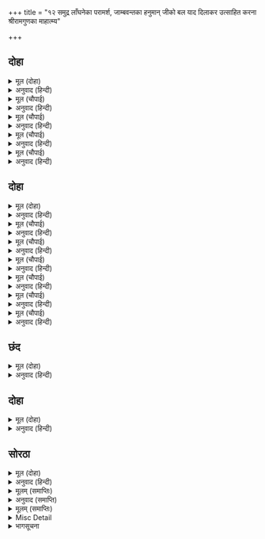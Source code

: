 +++
title = "१२ समुद्र लाँघनेका परामर्श, जाम्बवन्तका हनुमान् जीको बल याद दिलाकर उत्साहित करना श्रीरामगुणका माहात्म्य"

+++


## दोहा


<details><summary>मूल (दोहा)</summary>

मैं देखउँ तुम्ह नाहीं गीधहि दृष्टि अपार।  
बूढ़ भयउँ न त करतेउँ कछुक सहाय तुम्हार॥ २८॥
</details>

<details><summary>अनुवाद (हिन्दी)</summary>

मैं उन्हें देख रहा हूँ, तुम नहीं देख सकते; क्योंकि गीधकी दृष्टि अपार होती है (बहुत दूरतक जाती है)। क्या करूँ? मैं बूढ़ा हो गया, नहीं तो तुम्हारी कुछ तो सहायता अवश्य करता॥ २८॥
</details>

<details><summary>मूल (चौपाई)</summary>

जो नाघइ सत जोजन सागर।  
करइ सो राम काज मति आगर॥  
मोहि बिलोकि धरहु मन धीरा।  
राम कृपाँ कस भयउ सरीरा॥
</details>

<details><summary>अनुवाद (हिन्दी)</summary>

जो सौ योजन (चार सौ कोस) समुद्र लाँघ सकेगा और बुद्धिनिधान होगा वही श्रीरामजीका कार्य कर सकेगा। (निराश होकर घबराओ मत) मुझे देखकर मनमें धीरज धरो। देखो, श्रीरामजीकी कृपासे (देखते-ही-देखते) मेरा शरीर कैसा हो गया (बिना पाँखका बेहाल था, पाँख उगनेसे सुन्दर हो गया)!॥ १॥
</details>

<details><summary>मूल (चौपाई)</summary>

पापिउ जा कर नाम सुमिरहीं।  
अति अपार भवसागर तरहीं॥  
तासु दूत तुम्ह तजि कदराई।  
राम हृदयँ धरि करहु उपाई॥
</details>

<details><summary>अनुवाद (हिन्दी)</summary>

पापी भी जिनका नाम स्मरण करके अत्यन्त अपार भवसागरसे तर जाते हैं, तुम उनके दूत हो, अतः कायरता छोड़कर श्रीरामजीको हृदयमें धारण करके उपाय करो॥ २॥
</details>

<details><summary>मूल (चौपाई)</summary>

अस कहि गरुड़ गीध जब गयऊ।  
तिन्ह कें मन अति बिसमय भयऊ॥  
निज निज बल सब काहूँ भाषा।  
पार जाइ कर संसय राखा॥
</details>

<details><summary>अनुवाद (हिन्दी)</summary>

(काकभुशुण्डिजी कहते हैं—) हे गरुड़जी! इस प्रकार कहकर जब गीध चला गया, तब उन (वानरों) के मनमें अत्यन्त विस्मय हुआ। सब किसीने अपना-अपना बल कहा! पर समुद्रके पार जानेमें सभीने सन्देह प्रकट किया॥ ३॥
</details>

<details><summary>मूल (चौपाई)</summary>

जरठ भयउँ अब कहइ रिछेसा।  
नहिं तन रहा प्रथम बल लेसा॥  
जबहिं त्रिबिक्रम भए खरारी।  
तब मैं तरुन रहेउँ बल भारी॥
</details>

<details><summary>अनुवाद (हिन्दी)</summary>

ऋक्षराज जाम्बवान् कहने लगे—मैं अब बूढ़ा हो गया। शरीरमें पहलेवाले बलका लेश भी नहीं रहा। जब खरारि (खरके शत्रु श्रीराम) वामन बने थे, तब मैं जवान था और मुझमें बड़ा बल था॥ ४॥
</details>

## दोहा


<details><summary>मूल (दोहा)</summary>

बलि बाँधत प्रभु बाढ़ेउ सो तनु बरनि न जाइ।  
उभय घरी महँ दीन्हीं सात प्रदच्छिन धाइ॥ २९॥
</details>

<details><summary>अनुवाद (हिन्दी)</summary>

बलिके बाँधते समय प्रभु इतने बढ़े कि उस शरीरका वर्णन नहीं हो सकता, किन्तु मैंने दो ही घड़ीमें दौड़कर (उस शरीरकी) सात प्रदक्षिणाएँ कर लीं॥ २९॥
</details>

<details><summary>मूल (चौपाई)</summary>

अंगद कहइ जाउँ मैं पारा।  
जियँ संसय कछु फिरती बारा॥  
जामवंत कह तुम्ह सब लायक।  
पठइअ किमि सबही कर नायक॥
</details>

<details><summary>अनुवाद (हिन्दी)</summary>

अंगदने कहा—मैं पार तो चला जाऊँगा। परन्तु लौटते समयके लिये हृदयमें कुछ सन्देह है। जाम्बवान् ने कहा—तुम सब प्रकारसे योग्य हो। परन्तु तुम सबके नेता हो, तुम्हें कैसे भेजा जाय?॥ १॥
</details>

<details><summary>मूल (चौपाई)</summary>

कहइ रीछपति सुनु हनुमाना।  
का चुप साधि रहेहु बलवाना॥  
पवन तनय बल पवन समाना।  
बुधि बिबेक बिग्यान निधाना॥
</details>

<details><summary>अनुवाद (हिन्दी)</summary>

ऋक्षराज जाम्बवान् ने श्रीहनुमान् जीसे कहा—हे हनुमान्! हे बलवान्! सुनो, तुमने यह क्या चुप साध रखी है? तुम पवनके पुत्र हो और बलमें पवनके समान हो। तुम बुद्धि-विवेक और विज्ञानकी खान हो॥ २॥
</details>

<details><summary>मूल (चौपाई)</summary>

कवन सो काज कठिन जग माहीं।  
जो नहिं होइ तात तुम्ह पाहीं॥  
राम काज लगि तव अवतारा।  
सुनतहिं भयउ पर्बताकारा॥
</details>

<details><summary>अनुवाद (हिन्दी)</summary>

जगत् में कौन-सा ऐसा कठिन काम है जो हे तात! तुमसे न हो सके। श्रीरामजीके कार्यके लिये ही तो तुम्हारा अवतार हुआ है। यह सुनते ही हनुमान् जी पर्वतके आकारके (अत्यन्त विशालकाय) हो गये॥ ३॥
</details>

<details><summary>मूल (चौपाई)</summary>

कनक बरन तन तेज बिराजा।  
मानहुँ अपर गिरिन्ह कर राजा॥  
सिंहनाद करि बारहिं बारा।  
लीलहिं नाघउँ जलनिधि खारा॥
</details>

<details><summary>अनुवाद (हिन्दी)</summary>

उनका सोनेका-सा रंग है, शरीरपर तेज सुशोभित है, मानो दूसरा पर्वतोंका राजा सुमेरु हो। हनुमान् जीने बार-बार सिंहनाद करके कहा—मैं इस खारे समुद्रको खेलमें ही लाँघ सकता हूँ॥ ४॥
</details>

<details><summary>मूल (चौपाई)</summary>

सहित सहाय रावनहि मारी।  
आनउँ इहाँ त्रिकूट उपारी॥  
जामवंत मैं पूँछउँ तोही।  
उचित सिखावनु दीजहु मोही॥
</details>

<details><summary>अनुवाद (हिन्दी)</summary>

और सहायकोंसहित रावणको मारकर त्रिकूट पर्वतको उखाड़कर यहाँ ला सकता हूँ। हे जाम्बवान्! मैं तुमसे पूछता हूँ, तुम मुझे उचित सीख देना (कि मुझे क्या करना चाहिये)॥ ५॥
</details>

<details><summary>मूल (चौपाई)</summary>

एतना करहु तात तुम्ह जाई।  
सीतहि देखि कहहु सुधि आई॥  
तब निज भुज बल राजिवनैना।  
कौतुक लागि संग कपि सेना॥
</details>

<details><summary>अनुवाद (हिन्दी)</summary>

(जाम्बवान् ने कहा—) हे तात! तुम जाकर इतना ही करो कि सीताजीको देखकर लौट आओ और उनकी खबर कह दो। फिर कमलनयन श्रीरामजी अपने बाहुबलसे (ही राक्षसोंका संहार कर सीताजीको ले आयेंगे, केवल) खेलके लिये ही वे वानरोंकी सेना साथ लेंगे॥ ६॥
</details>

## छंद


<details><summary>मूल (दोहा)</summary>

कपि सेन संग सँघारि निसिचर रामु सीतहि आनिहैं।  
त्रैलोक पावन सुजसु सुर मुनि नारदादि बखानिहैं॥  
जो सुनत गावत कहत समुझत परम पद नर पावई।  
रघुबीर पद पाथोज मधुकर दास तुलसी गावई॥
</details>

<details><summary>अनुवाद (हिन्दी)</summary>

वानरोंकी सेना साथ लेकर राक्षसोंका संहार करके श्रीरामजी सीताजीको ले आयेंगे। तब देवता और नारदादि मुनि भगवान् के तीनों लोकोंको पवित्र करनेवाले सुन्दर यशका बखान करेंगे, जिसे सुनने, गाने, कहने और समझनेसे मनुष्य परमपद पाते हैं और जिसे श्रीरघुवीरके चरणकमलका मधुकर (भ्रमर) तुलसीदास गाता है।
</details>

## दोहा


<details><summary>मूल (दोहा)</summary>

भव भेषज रघुनाथ जसु सुनहिं जे नर अरु नारि।  
तिन्ह कर सकल मनोरथ सिद्ध करहिं त्रिसिरारि॥ ३०(क)॥
</details>

<details><summary>अनुवाद (हिन्दी)</summary>

श्रीरघुवीरका यश भव (जन्म-मरण)-रूपी रोगकी (अचूक) दवा है। जो पुरुष और स्त्री इसे सुनेंगे, त्रिशिराके शत्रु श्रीरामजी उनके सब मनोरथोंको सिद्ध करेंगे॥ ३०(क)॥
</details>

## सोरठा


<details><summary>मूल (दोहा)</summary>

नीलोत्पल तन स्याम काम कोटि सोभा अधिक।  
सुनिअ तासु गुन ग्राम जासु नाम अघ खग बधिक॥ ३०(ख)॥
</details>

<details><summary>अनुवाद (हिन्दी)</summary>

जिनका नीले कमलके समान श्याम शरीर है, जिनकी शोभा करोड़ों कामदेवोंसे भी अधिक है और जिनका नाम पापरूपी पक्षियोंको मारनेके लिये बधिक (व्याध) के समान है, उन श्रीरामके गुणोंके समूह (लीला) को अवश्य सुनना चाहिये॥ ३०(ख)॥
</details>

<details><summary>मूलम् (समाप्तिः)</summary>

इति श्रीमद्रामचरितमानसे सकलकलिकलुषविध्वंसने चतुर्थः सोपानः समाप्तः।
</details>

<details><summary>अनुवाद (समाप्ति)</summary>

कलियुगके समस्त पापोंके नाश करनेवाले श्रीरामचरितमानसका यह चौथा सोपान समाप्त हुआ।
</details>

<details><summary>मूलम् (समाप्तिः)</summary>

(किष्किन्धाकाण्ड समाप्त)
</details>

<details><summary>Misc Detail</summary>

॥ श्रीगणेशाय नमः॥  
श्रीजानकीवल्लभो विजयते
</details>

<details><summary>भागसूचना</summary>

श्रीरामचरितमानस (पञ्चम सोपान)
</details>